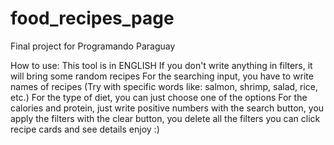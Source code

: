 # food_recipes_page
Final project for Programando Paraguay 

How to use:
This tool is in ENGLISH
If you don't write anything in filters, it will bring some random recipes
For the searching input, you have to write names of recipes (Try with specific words like: salmon, shrimp, salad, rice, etc.)
For the type of diet, you can just choose one of the options
For the calories and protein, just write positive numbers
with the search button, you apply the filters
with the clear button, you delete all the filters 
you can click recipe cards and see details
enjoy :)
